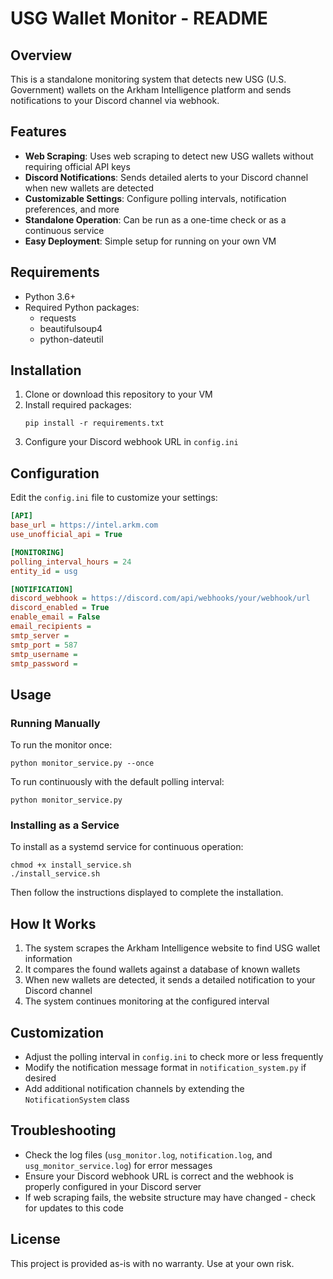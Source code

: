 # USG Wallet Monitor - README

## Overview

This is a standalone monitoring system that detects new USG (U.S. Government) wallets on the Arkham Intelligence platform and sends notifications to your Discord channel via webhook.

## Features

- **Web Scraping**: Uses web scraping to detect new USG wallets without requiring official API keys
- **Discord Notifications**: Sends detailed alerts to your Discord channel when new wallets are detected
- **Customizable Settings**: Configure polling intervals, notification preferences, and more
- **Standalone Operation**: Can be run as a one-time check or as a continuous service
- **Easy Deployment**: Simple setup for running on your own VM

## Requirements

- Python 3.6+
- Required Python packages:
  - requests
  - beautifulsoup4
  - python-dateutil

## Installation

1. Clone or download this repository to your VM
2. Install required packages:
   ```
   pip install -r requirements.txt
   ```
3. Configure your Discord webhook URL in `config.ini`

## Configuration

Edit the `config.ini` file to customize your settings:

```ini
[API]
base_url = https://intel.arkm.com
use_unofficial_api = True

[MONITORING]
polling_interval_hours = 24
entity_id = usg

[NOTIFICATION]
discord_webhook = https://discord.com/api/webhooks/your/webhook/url
discord_enabled = True
enable_email = False
email_recipients = 
smtp_server = 
smtp_port = 587
smtp_username = 
smtp_password = 
```

## Usage

### Running Manually

To run the monitor once:

```
python monitor_service.py --once
```

To run continuously with the default polling interval:

```
python monitor_service.py
```

### Installing as a Service

To install as a systemd service for continuous operation:

```
chmod +x install_service.sh
./install_service.sh
```

Then follow the instructions displayed to complete the installation.

## How It Works

1. The system scrapes the Arkham Intelligence website to find USG wallet information
2. It compares the found wallets against a database of known wallets
3. When new wallets are detected, it sends a detailed notification to your Discord channel
4. The system continues monitoring at the configured interval

## Customization

- Adjust the polling interval in `config.ini` to check more or less frequently
- Modify the notification message format in `notification_system.py` if desired
- Add additional notification channels by extending the `NotificationSystem` class

## Troubleshooting

- Check the log files (`usg_monitor.log`, `notification.log`, and `usg_monitor_service.log`) for error messages
- Ensure your Discord webhook URL is correct and the webhook is properly configured in your Discord server
- If web scraping fails, the website structure may have changed - check for updates to this code

## License

This project is provided as-is with no warranty. Use at your own risk.
